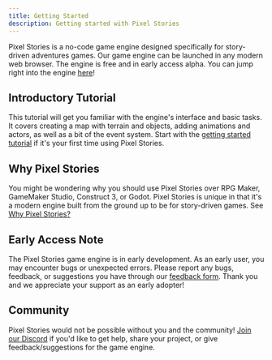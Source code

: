 ```yaml
---
title: Getting Started
description: Getting started with Pixel Stories
---
```


Pixel Stories is a no-code game engine designed specifically for story-driven adventures games. Our game engine can be launched in any modern web browser. The engine is free and in early access alpha. You can jump right into the engine <a href="https://app.pixelstories.io" target="_blank">here</a>!

## Introductory Tutorial

This tutorial will get you familiar with the engine's interface and basic tasks. It covers creating a map with terrain and objects, adding animations and actors, as well as a bit of the event system. Start with the [getting started tutorial](../tutorials/basic) if it's your first time using Pixel Stories.

## Why Pixel Stories

You might be wondering why you should use Pixel Stories over RPG Maker, GameMaker Studio, Construct 3, or Godot. Pixel Stories is unique in that it's a modern engine built from the ground up to be for story-driven games. See [Why Pixel Stories?](../why-pixel-stories)

## Early Access Note

The Pixel Stories game engine is in early development. As an early user, you may encounter bugs or unexpected errors. Please report any bugs, feedback, or suggestions you have through our [feedback form](https://forms.gle/76x3G1mkUQpKvbG7A). Thank you and we appreciate your support as an early adopter!

## Community

Pixel Stories would not be possible without you and the community! [Join our Discord](https://discord.gg/XN9EaUh26g) if you'd like to get help, share your project, or give feedback/suggestions for the game engine.
